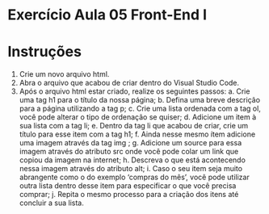 # Exercício Aula 05 Front-End I

# Instruções

1. Crie um novo arquivo html.
2. Abra o arquivo que acabou de criar dentro do Visual Studio Code.
3. Após o arquivo html estar criado, realize os seguintes passos:
  a. Crie uma tag h1 para o título da nossa página;
  b. Defina uma breve descrição para a página utilizando a tag p;
  c. Crie uma lista ordenada com a tag ol, você pode alterar o tipo de ordenação se quiser;
  d. Adicione um item à sua lista com a tag li;
  e. Dentro da tag li que acabou de criar, crie um título para esse item com a tag h1;
  f. Ainda nesse mesmo ítem adicione uma imagem através da tag img ;
  g. Adicione um source para essa imagem através do atributo src onde você pode colar um link que copiou da imagem na internet;
  h. Descreva o que está acontecendo nessa imagem através do atributo alt;
  i. Caso o seu item seja muito abrangente como o do exemplo ‘compras do mês’, você pode utilizar outra lista dentro desse item para especificar o que você precisa comprar;
  j. Repita o mesmo processo para a criação dos itens até concluir a sua lista.
